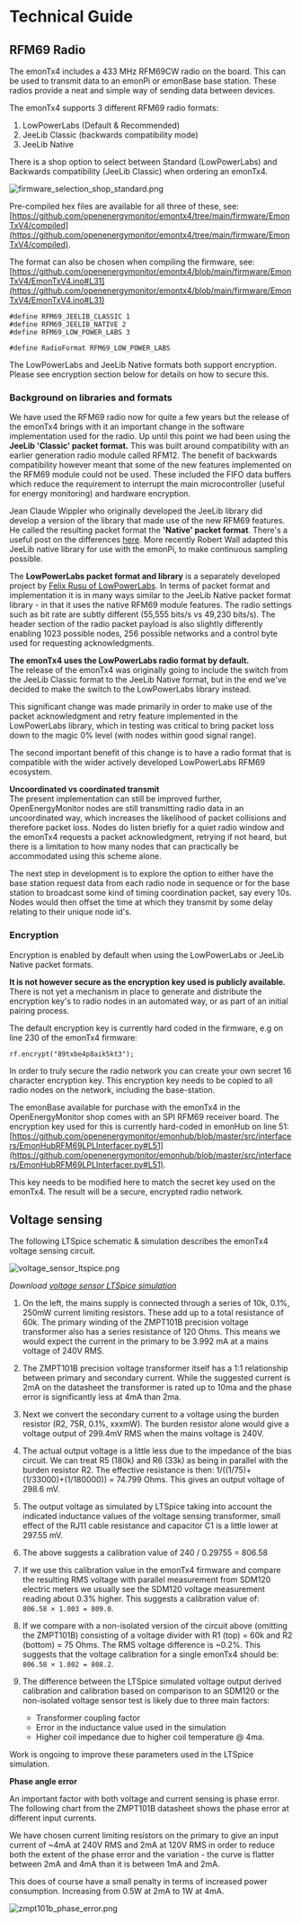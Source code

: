 # Technical Guide

## RFM69 Radio

The emonTx4 includes a 433 MHz RFM69CW radio on the board. This can be used to transmit data to an emonPi or emonBase base station. These radios provide a neat and simple way of sending data between devices.

The emonTx4 supports 3 different RFM69 radio formats:

1. LowPowerLabs (Default & Recommended)
2. JeeLib Classic (backwards compatibility mode)
3. JeeLib Native

There is a shop option to select between Standard (LowPowerLabs) and Backwards compatibility (JeeLib Classic) when ordering an emonTx4.

![firmware_selection_shop_standard.png](img/firmware_selection_shop_standard.png)

Pre-compiled hex files are available for all three of these, see: [https://github.com/openenergymonitor/emontx4/tree/main/firmware/EmonTxV4/compiled](https://github.com/openenergymonitor/emontx4/tree/main/firmware/EmonTxV4/compiled).

The format can also be chosen when compiling the firmware, see: [https://github.com/openenergymonitor/emontx4/blob/main/firmware/EmonTxV4/EmonTxV4.ino#L31](https://github.com/openenergymonitor/emontx4/blob/main/firmware/EmonTxV4/EmonTxV4.ino#L31)

```
#define RFM69_JEELIB_CLASSIC 1
#define RFM69_JEELIB_NATIVE 2
#define RFM69_LOW_POWER_LABS 3

#define RadioFormat RFM69_LOW_POWER_LABS
```

The LowPowerLabs and JeeLib Native formats both support encryption. Please see encryption section below for details on how to secure this.

### Background on libraries and formats

We have used the RFM69 radio now for quite a few years but the release of the emonTx4 brings with it an important change in the software implementation used for the radio. Up until this point we had been using the **JeeLib 'Classic' packet format.** This was built around compatibility with an earlier generation radio module called RFM12. The benefit of backwards compatibility however meant that some of the new features implemented on the RFM69 module could not be used. These included the FIFO data buffers which reduce the requirement to interrupt the main microcontroller (useful for energy monitoring) and hardware encryption. 

Jean Claude Wippler who originally developed the JeeLib library did develop a version of the library that made use of the new RFM69 features. He called the resulting packet format the **'Native' packet format**. There's a useful post on the differences [here](https://jeelabs.org/book/1522a/index.html). More recently Robert Wall adapted this JeeLib native library for use with the emonPi, to make continuous sampling possible.

The **LowPowerLabs packet format and library** is a separately developed project by [Felix Rusu of LowPowerLabs](https://github.com/LowPowerLab/RFM69). In terms of packet format and implementation it is in many ways similar to the JeeLib Native packet format library - in that it uses the native RFM69 module features. The radio settings such as bit rate are subtly different (55,555 bits/s vs 49,230 bits/s). The header section of the radio packet payload is also slightly differently enabling 1023 possible nodes, 256 possible networks and a control byte used for requesting acknowledgments.

**The emonTx4 uses the LowPowerLabs radio format by default.**<br>
The release of the emonTx4 was originally going to include the switch from the JeeLib Classic format to the JeeLib Native format, but in the end we've decided to make the switch to the LowPowerLabs library instead. 

This significant change was made primarily in order to make use of the packet acknowledgment and retry feature implemented in the LowPowerLabs library, which in testing was critical to bring packet loss down to the magic 0% level (with nodes within good signal range).

The second important benefit of this change is to have a radio format that is compatible with the wider actively developed LowPowerLabs RFM69 ecosystem. 

**Uncoordinated vs coordinated transmit**<br>
The present implementation can still be improved further, OpenEnergyMonitor nodes are still transmitting radio data in an uncoordinated way, which increases the likelihood of packet collisions and therefore packet loss. Nodes do listen briefly for a quiet radio window and the emonTx4 requests a packet acknowledgment, retrying if not heard, but there is a limitation to how many nodes that can practically be accommodated using this scheme alone.

The next step in development is to explore the option to either have the base station request data from each radio node in sequence or for the base station to broadcast some kind of timing coordination packet, say every 10s. Nodes would then offset the time at which they transmit by some delay relating to their unique node id's.

### Encryption

Encryption is enabled by default when using the LowPowerLabs or JeeLib Native packet formats.

**It is not however secure as the encryption key used is publicly available.** There is not yet a mechanism in place to generate and distribute the encryption key's to radio nodes in an automated way, or as part of an initial pairing process.

The default encryption key is currently hard coded in the firmware, e.g on line 230 of the emonTx4 firmware:

```
rf.encrypt("89txbe4p8aik5kt3");
```

In order to truly secure the radio network you can create your own secret 16 character encryption key. This encryption key needs to be copied to all radio nodes on the network, including the base-station.

The emonBase available for purchase with the emonTx4 in the OpenEnergyMonitor shop comes with an SPI RFM69 receiver board. The encryption key used for this is currently hard-coded in emonHub on line 51: [https://github.com/openenergymonitor/emonhub/blob/master/src/interfacers/EmonHubRFM69LPLInterfacer.py#L51](https://github.com/openenergymonitor/emonhub/blob/master/src/interfacers/EmonHubRFM69LPLInterfacer.py#L51).

This key needs to be modified here to match the secret key used on the emonTx4. The result will be a secure, encrypted radio network.

## Voltage sensing

The following LTSpice schematic & simulation describes the emonTx4 voltage sensing circuit.

![voltage_sensor_ltspice.png](img/voltage_sensor_ltspice.png)

*Download [voltage sensor LTSpice simulation](files/emonVs.zip)*

1. On the left, the mains supply is connected through a series of 10k, 0.1%, 250mW current limiting resistors. These add up to a total resistance of 60k. The primary winding of the ZMPT101B precision voltage transformer also has a series resistance of 120 Ohms. This means we would expect the current in the primary to be 3.992 mA at a mains voltage of 240V RMS.

2. The ZMPT101B precision voltage transformer itself has a 1:1 relationship between primary and secondary current. While the suggested current is 2mA on the datasheet the transformer is rated up to 10ma and the phase error is significantly less at 4mA than 2ma. 

3. Next we convert the secondary current to a voltage using the burden resistor (R2, 75R, 0.1%, xxxmW). The burden resistor alone would give a voltage output of 299.4mV RMS when the mains voltage is 240V.

4. The actual output voltage is a little less due to the impedance of the bias circuit. We can treat R5 (180k) and R6 (33k) as being in parallel with the burden resistor R2. The effective resistance is then: 1/((1/75)+(1/33000)+(1/180000)) = 74.799 Ohms. This gives an output voltage of 298.6 mV.

5. The output voltage as simulated by LTSpice taking into account the indicated inductance values of the voltage sensing transformer, small effect of the RJ11 cable resistance and capacitor C1 is a little lower at 297.55 mV.

6. The above suggests a calibration value of 240 / 0.29755 = 806.58

7. If we use this calibration value in the emonTx4 firmware and compare the resulting RMS voltage with parallel measurement from SDM120 electric meters we usually see the SDM120 voltage measurement reading about 0.3% higher. This suggests a calibration value of:<br>`806.58 × 1.003 = 809.0`.

8. If we compare with a non-isolated version of the circuit above (omitting the ZMPT101B) consisting of a voltage divider with R1 (top) = 60k and R2 (bottom) = 75 Ohms. The RMS voltage difference is ~0.2%. This suggests that the voltage calibration for a single emonTx4 should be:<br>`806.58 × 1.002 = 808.2`.

9. The difference between the LTSpice simulated voltage output derived calibration and calibration based on comparison to an SDM120 or the non-isolated voltage sensor test is likely due to three main factors:

    - Transformer coupling factor
    - Error in the inductance value used in the simulation
    - Higher coil impedance due to higher coil temperature @ 4ma.
  
Work is ongoing to improve these parameters used in the LTSpice simulation.

**Phase angle error**

An important factor with both voltage and current sensing is phase error. The following chart from the ZMPT101B datasheet shows the phase error at different input currents. 

We have chosen current limiting resistors on the primary to give an input current of ~4mA at 240V RMS and 2mA at 120V RMS in order to reduce both the extent of the phase error and the variation - the curve is flatter between 2mA and 4mA than it is between 1mA and 2mA.

This does of course have a small penalty in terms of increased power consumption. Increasing from 0.5W at 2mA to 1W at 4mA.

![zmpt101b_phase_error.png](img/zmpt101b_phase_error.png)



